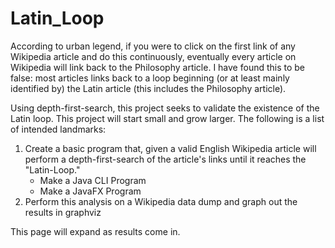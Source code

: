 Latin\_Loop
==========

According to urban legend, if you were to click on the first link of any Wikipedia article and do this continuously, eventually every article on Wikipedia will link back to the Philosophy article. I have found this to be false: most articles links back to a loop beginning (or at least mainly identified by) the Latin article (this includes the Philosophy article).

Using depth-first-search, this project seeks to validate the existence of the Latin loop. This project will start small and grow larger. The following is a list of intended landmarks:

1. Create a basic program that, given a valid English Wikipedia article will perform a depth-first-search of the article's links until it reaches the "Latin-Loop."
    * Make a Java CLI Program
    * Make a JavaFX Program
2. Perform this analysis on a Wikipedia data dump and graph out the results in graphviz

This page will expand as results come in.
